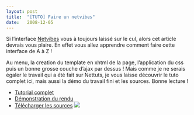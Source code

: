 ```yaml
---
layout:	post
title:	"[TUTO] Faire un netvibes"
date:	2008-12-05
---
```


  Si l’interface [Netvibes](http://en.wikipedia.org/wiki/Netvibes "Netvibes") vous à toujours laissé sur le cul, alors cet article devrais vous plaire. En effet vous allez apprendre comment faire cette interface de A à Z !

Au menu, la creation du template en xhtml de la page, l’application du css puis un bonne grosse couche d’ajax par dessus ! Mais comme je ne serais égaler le travail qui a été fait sur Nettuts, je vous laisse découvrir le tuto complet ici, mais aussi la démo du travail fini et les sources. Bonne lecture !

* [Tutorial complet](http://nettuts.com/tutorials/javascript-ajax/inettuts/)
* [Démonstration du rendu](http://nettuts.s3.amazonaws.com/127_iNETTUTS/demo/index.html)
* [Télécharger les sources](http://nettuts.s3.amazonaws.com/127_iNETTUTS/source.zip)
![](/img/0*mdCxBVMJWG_Uz1n5.)  